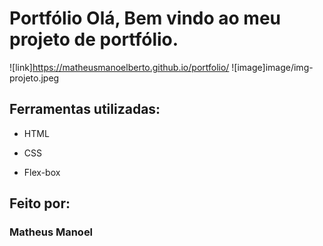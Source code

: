 # Portfólio Olá, Bem vindo ao meu projeto de portfólio.

![link]https://matheusmanoelberto.github.io/portfolio/
![image]image/img-projeto.jpeg
## Ferramentas utilizadas:

* HTML

* CSS

* Flex-box

## Feito por:

### Matheus Manoel
